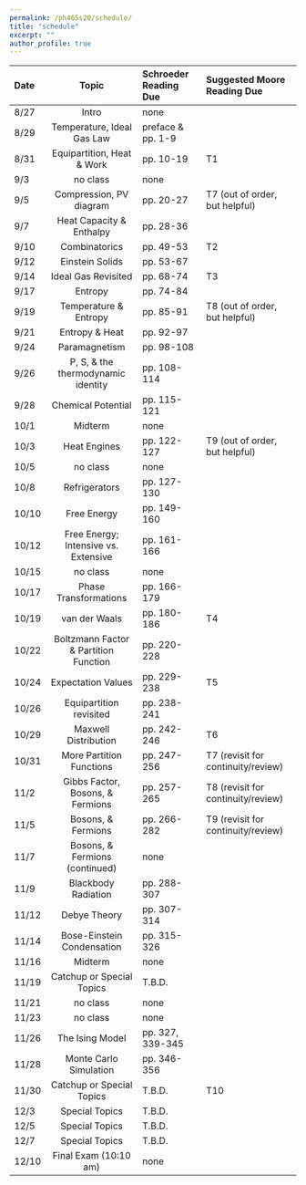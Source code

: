 ```yaml
---
permalink: /ph465s20/schedule/
title: "schedule"
excerpt: ""
author_profile: true
---
```


| Date  |                 Topic                 | Schroeder Reading Due | Suggested Moore Reading Due        |
| :---- | :-----------------------------------: | :-------------------- | :--------------------------------- |
| 8/27  |                 Intro                 | none                  |                                    |
| 8/29  |      Temperature, Ideal Gas Law       | preface & pp. 1-9     |                                    |
| 8/31  |      Equipartition, Heat & Work       | pp. 10-19             | T1                                 |
| 9/3   |               no class                | none                  |                                    |
| 9/5   |        Compression, PV diagram        | pp. 20-27             | T7 (out of order, but helpful)     |
| 9/7   |       Heat Capacity & Enthalpy        | pp. 28-36             |                                    |
| 9/10  |             Combinatorics             | pp. 49-53             | T2                                 |
| 9/12  |            Einstein Solids            | pp. 53-67             |                                    |
| 9/14  |          Ideal Gas Revisited          | pp. 68-74             | T3                                 |
| 9/17  |                Entropy                | pp. 74-84             |                                    |
| 9/19  |         Temperature & Entropy         | pp. 85-91             | T8 (out of order, but helpful)     |
| 9/21  |            Entropy & Heat             | pp. 92-97             |                                    |
| 9/24  |             Paramagnetism             | pp. 98-108            |                                    |
| 9/26  |  P, S, & the thermodynamic identity   | pp. 108-114           |                                    |
| 9/28  |          Chemical Potential           | pp. 115-121           |                                    |
| 10/1  |                Midterm                | none                  |                                    |
| 10/3  |             Heat Engines              | pp. 122-127           | T9 (out of order, but helpful)     |
| 10/5  |               no class                | none                  |                                    |
| 10/8  |             Refrigerators             | pp. 127-130           |                                    |
| 10/10 |              Free Energy              | pp. 149-160           |                                    |
| 10/12 | Free Energy; Intensive vs. Extensive  | pp. 161-166           |                                    |
| 10/15 |               no class                | none                  |                                    |
| 10/17 |         Phase Transformations         | pp. 166-179           |                                    |
| 10/19 |             van der Waals             | pp. 180-186           | T4                                 |
| 10/22 | Boltzmann Factor & Partition Function | pp. 220-228           |                                    |
| 10/24 |          Expectation Values           | pp. 229-238           | T5                                 |
| 10/26 |        Equipartition revisited        | pp. 238-241           |                                    |
| 10/29 |         Maxwell Distribution          | pp. 242-246           | T6                                 |
| 10/31 |       More Partition Functions        | pp. 247-256           | T7 (revisit for continuity/review) |
| 11/2  |   Gibbs Factor, Bosons, & Fermions    | pp. 257-265           | T8 (revisit for continuity/review) |
| 11/5  |          Bosons, & Fermions           | pp. 266-282           | T9 (revisit for continuity/review) |
| 11/7  |    Bosons, & Fermions (continued)     | none                  |                                    |
| 11/9  |          Blackbody Radiation          | pp. 288-307           |                                    |
| 11/12 |             Debye Theory              | pp. 307-314           |                                    |
| 11/14 |      Bose-Einstein Condensation       | pp. 315-326           |                                    |
| 11/16 |                Midterm                | none                  |                                    |
| 11/19 |       Catchup or Special Topics       | T.B.D.                |                                    |
| 11/21 |               no class                | none                  |                                    |
| 11/23 |               no class                | none                  |                                    |
| 11/26 |            The Ising Model            | pp. 327, 339-345      |                                    |
| 11/28 |        Monte Carlo Simulation         | pp. 346-356           |                                    |
| 11/30 |       Catchup or Special Topics       | T.B.D.                | T10                                |
| 12/3  |            Special Topics             | T.B.D.                |                                    |
| 12/5  |            Special Topics             | T.B.D.                |                                    |
| 12/7  |            Special Topics             | T.B.D.                |                                    |
| 12/10 |         Final Exam (10:10 am)         | none                  |                                    |

